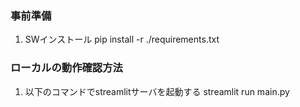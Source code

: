 ### 事前準備
 1. SWインストール
    pip install -r ./requirements.txt

### ローカルの動作確認方法
 1. 以下のコマンドでstreamlitサーバを起動する
    streamlit run main.py
